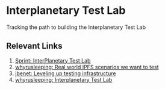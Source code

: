 # Interplanetary Test Lab
Tracking the path to building the Interplanetary Test Lab

## Relevant Links

1. [Sprint: InterPlanetary Test Lab](https://github.com/ipfs/pm/issues/354)
2. [whyrusleeping: Real world IPFS scenarios we want to test](https://github.com/ipfs/notes/issues/211)
3. [jbenet: Leveling up testing infrastructure](https://github.com/ipfs/notes/issues/202)
4. [whyrusleeping: Interplanetary Test Lab](https://github.com/ipfs/notes/issues/191)
